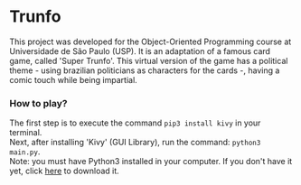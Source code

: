 # Trunfo

This project was developed for the Object-Oriented Programming course at Universidade de São Paulo (USP). It is an adaptation of a famous card game, called 'Super Trunfo'. This virtual version of the game has a political theme - using brazilian politicians as characters for the cards -, having a comic touch while being impartial.

### How to play? 
The first step is to execute the command ``pip3 install kivy`` in your terminal.<br>
Next, after installing 'Kivy' (GUI Library), run the command: ``python3 main.py``.<br>
Note: you must have Python3 installed in your computer. If you don't have it yet, click [here](https://www.python.org) to download it.
